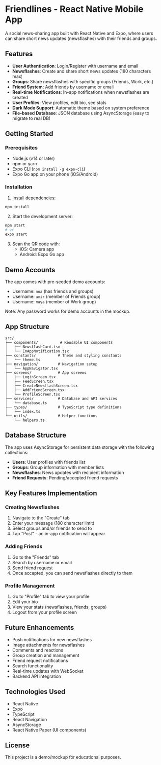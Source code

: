 # Friendlines - React Native Mobile App

A social news-sharing app built with React Native and Expo, where users can share short news updates (newsflashes) with their friends and groups.

## Features

- **User Authentication**: Login/Register with username and email
- **Newsflashes**: Create and share short news updates (180 characters max)
- **Groups**: Share newsflashes with specific groups (Friends, Work, etc.)
- **Friend System**: Add friends by username or email
- **Real-time Notifications**: In-app notifications when newsflashes are created
- **User Profiles**: View profiles, edit bio, see stats
- **Dark Mode Support**: Automatic theme based on system preference
- **File-based Database**: JSON database using AsyncStorage (easy to migrate to real DB)

## Getting Started

### Prerequisites

- Node.js (v14 or later)
- npm or yarn
- Expo CLI (`npm install -g expo-cli`)
- Expo Go app on your phone (iOS/Android)

### Installation

1. Install dependencies:
```bash
npm install
```

2. Start the development server:
```bash
npm start
# or
expo start
```

3. Scan the QR code with:
   - iOS: Camera app
   - Android: Expo Go app

## Demo Accounts

The app comes with pre-seeded demo accounts:

- Username: `noa` (has friends and groups)
- Username: `amir` (member of Friends group)
- Username: `maya` (member of Work group)

Note: Any password works for demo accounts in the mockup.

## App Structure

```
src/
├── components/          # Reusable UI components
│   ├── NewsflashCard.tsx
│   └── InAppNotification.tsx
├── constants/          # Theme and styling constants
│   └── theme.ts
├── navigation/         # Navigation setup
│   └── AppNavigator.tsx
├── screens/            # App screens
│   ├── LoginScreen.tsx
│   ├── FeedScreen.tsx
│   ├── CreateNewsflashScreen.tsx
│   ├── AddFriendScreen.tsx
│   └── ProfileScreen.tsx
├── services/           # Database and API services
│   └── database.ts
├── types/              # TypeScript type definitions
│   └── index.ts
└── utils/              # Helper functions
    └── helpers.ts
```

## Database Structure

The app uses AsyncStorage for persistent data storage with the following collections:

- **Users**: User profiles with friends list
- **Groups**: Group information with member lists
- **Newsflashes**: News updates with recipient information
- **Friend Requests**: Pending/accepted friend requests

## Key Features Implementation

### Creating Newsflashes
1. Navigate to the "Create" tab
2. Enter your message (180 character limit)
3. Select groups and/or friends to send to
4. Tap "Post" - an in-app notification will appear

### Adding Friends
1. Go to the "Friends" tab
2. Search by username or email
3. Send friend request
4. Once accepted, you can send newsflashes directly to them

### Profile Management
1. Go to "Profile" tab to view your profile
2. Edit your bio
3. View your stats (newsflashes, friends, groups)
4. Logout from your profile screen

## Future Enhancements

- Push notifications for new newsflashes
- Image attachments for newsflashes
- Comments and reactions
- Group creation and management
- Friend request notifications
- Search functionality
- Real-time updates with WebSocket
- Backend API integration

## Technologies Used

- React Native
- Expo
- TypeScript
- React Navigation
- AsyncStorage
- React Native Paper (UI components)

## License

This project is a demo/mockup for educational purposes. 